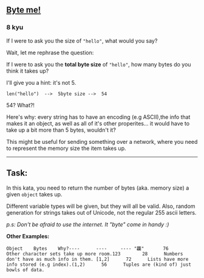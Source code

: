 <h2><a href=https://www.codewars.com/kata/636f26f52aae8fcf3fa35819/train/python target="_blank">Byte me!</a></h2><h3>8 kyu</h3><p>If I were to ask you the size of <code>"hello"</code>, what would you say?</p><p>Wait, let me rephrase the question:</p><p>If I were to ask you the <strong>total byte size</strong> of <code>"hello"</code>, how many bytes do you think it takes up?</p><p>I'll give you a hint: it's not 5.</p><pre><code>len("hello")  --&gt;  5byte size --&gt;  54</code></pre><p>54? What?!</p><p>Here's why: every string has to have an encoding (e.g ASCII),the info that makes it an object, as well as all of it's other properites... it would have to take up a bit more than 5 bytes, wouldn't it?</p><p>This might be useful for sending something over a network, where you need to represent the memory size the item takes up.</p><hr><h2 id="task">Task:</h2><p>In this kata, you need to return the number of bytes (aka. memory size) a given <code>object</code> takes up. </p><p>Different variable types will be given, but they will all be valid. Also, random generation for strings takes out of Unicode, not the regular 255 ascii letters.</p><p><em>p.s: Don't be afraid to use the internet. It "byte" come in handy :)</em></p><p><strong>Other Examples:</strong></p><pre><code>Object    Bytes    Why?----      ----     ---- "龘"       76      Other character sets take up more room.123        28      Numbers don't have as much info in them. [1,2]      72      Lists have more info stored (e.g index).(1,2)      56      Tuples are (kind of) just bowls of data.</code></pre>